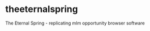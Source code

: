 theeternalspring
================

The Eternal Spring - replicating mlm opportunity browser software